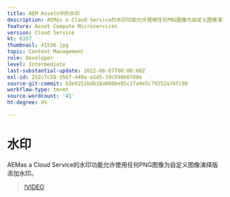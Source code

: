 ```yaml
---
title: AEM Assets中的水印
description: AEMas a Cloud Service的水印功能允许使用任何PNG图像为自定义图像演绎版添加水印。
feature: Asset Compute Microservices
version: Cloud Service
kt: 6357
thumbnail: 41536.jpg
topic: Content Management
role: Developer
level: Intermediate
last-substantial-update: 2022-06-07T00:00:00Z
exl-id: 252c7c58-3567-440a-a1d5-19c598b6788e
source-git-commit: b3e9251bdb18a008be95c1fa9e5c79252a74fc98
workflow-type: tm+mt
source-wordcount: '41'
ht-degree: 0%

---
```


# 水印

AEMas a Cloud Service的水印功能允许使用任何PNG图像为自定义图像演绎版添加水印。

>[!VIDEO](https://video.tv.adobe.com/v/41536?quality=12&learn=on)
